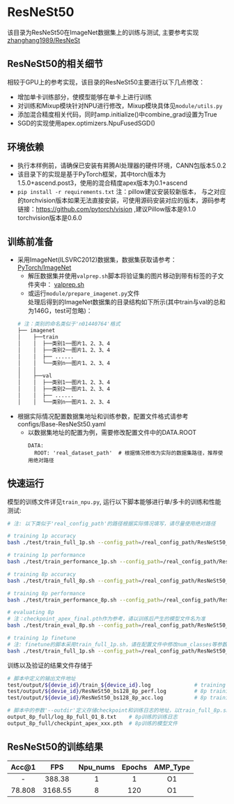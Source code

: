 # ResNeSt50

该目录为ResNeSt50在ImageNet数据集上的训练与测试, 主要参考实现[zhanghang1989/ResNeSt](https://github.com/zhanghang1989/ResNeSt)

## ResNeSt50的相关细节

相较于GPU上的参考实现，该目录的ResNeSt50主要进行以下几点修改：
- 增加单卡训练部分，使模型能够在单卡上进行训练
- 对训练和Mixup模块针对NPU进行修改，Mixup模块具体见`module/utils.py`
- 添加混合精度相关代码，同时amp.initialize()中combine_grad设置为True
- SGD的实现使用apex.optimizers.NpuFusedSGD()

## 环境依赖

- 执行本样例前，请确保已安装有昇腾AI处理器的硬件环境，CANN包版本5.0.2
- 该目录下的实现是基于PyTorch框架，其中torch版本为1.5.0+ascend.post3，使用的混合精度apex版本为0.1+ascend
- `pip install -r requirements.txt`
  注：pillow建议安装较新版本， 与之对应的torchvision版本如果无法直接安装，可使用源码安装对应的版本，源码参考链接：https://github.com/pytorch/vision ,建议Pillow版本是9.1.0 torchvision版本是0.6.0
## 训练前准备

- 采用ImageNet(ILSVRC2012)数据集，数据集获取请参考：[PyTorch/ImageNet](https://github.com/pytorch/examples/tree/master/imagenet)
    - 解压数据集并使用`valprep.sh`脚本将验证集的图片移动到带有标签的子文件夹中： [valprep.sh](https://raw.githubusercontent.com/soumith/imagenetloader.torch/master/valprep.sh)
    - 或运行`module/prepare_imagenet.py`文件  
    处理后得到的ImageNet数据集的目录结构如下所示(其中train与val的总和为146G，test可忽略)：
    ```bash
    # 注：类别的命名类似于'n01440764'格式
    ├── imagenet 
    │    ├──train
    │    │  ├──类别1──图片1、2、3、4            
    │    │  ├──类别2──图片1、2、3、4
    │    │  ├── ......
    │    │  └──类别n──图片1、2、3、4
    │    │                      
    │    ├──val  
    │    │  ├──类别1──图片1、2、3、4            
    │    │  ├──类别2──图片1、2、3、4
    │    │  ├── ......
    │    │  └──类别n──图片1、2、3、4
    ```
- 根据实际情况配置数据集地址和训练参数，配置文件格式请参考configs/Base-ResNeSt50.yaml
    - 以数据集地址的配置为例，需要修改配置文件中的DATA.ROOT
      ```
      DATA:
        ROOT: 'real_dataset_path'  # 根据情况修改为实际的数据集路径，推荐使用绝对路径
      ```

## 快速运行

模型的训练文件详见`train_npu.py`, 运行以下脚本能够进行单/多卡的训练和性能测试:

```bash
# 注: 以下类似于'real_config_path'的路径根据实际情况填写，请尽量使用绝对路径

# training 1p accuracy
bash ./test/train_full_1p.sh --config_path=/real_config_path/ResNeSt50_full_1p.yaml

# training 1p performance
bash ./test/train_performance_1p.sh --config_path=/real_config_path/ResNeSt50_performance_1p.yaml

# training 8p accuracy
bash ./test/train_full_8p.sh --config_path=/real_config_path/ResNeSt50_full_8p.yaml

# training 8p performance
bash ./test/train_performance_8p.sh --config_path=/real_config_path/ResNeSt50_performance_8p.yaml

# evaluating 8p
# 注：checkpoint_apex_final.pth作为参考，请以训练后产生的模型文件名为准
bash ./test/train_eval_8p.sh --config_path=/real_config_path/ResNeSt50_full_8p.yaml --checkpoint=/real_checkpoint_path/checkpoint_apex_final.pth

# training 1p finetune
# 注: finetune的脚本采用train_full_1p.sh，请在配置文件中修改num_classes等参数以实现迁移
bash ./test/train_full_1p.sh --config_path=/real_config_path/ResNeSt50_finetune_1p.yaml
```
训练以及验证的结果文件存储于
```bash
# 脚本中定义的输出文件地址
test/output/${devie_id}/train_${device_id}.log              # training detail log
test/output/${devie_id}/ResNeSt50_bs128_8p_perf.log         # 8p training performance result log
test/output/${devie_id}/ResNeSt50_bs128_8p_acc.log          # 8p training accuracy result log

# 脚本中的参数'--outdir'定义存储checkpoint和训练日志的地址，以train_full_8p.sh为例
output_8p_full/log_8p_full_O1_8.txt    # 8p训练的训练日志
output_8p_full/checkpint_apex_xxx.pth  # 8p训练的模型文件
```

## ResNeSt50的训练结果

| Acc@1    | FPS       | Npu_nums | Epochs   | AMP_Type |
| :------: | :------:  | :------: | :------: | :------: |
| -        | 388.38    | 1        | 1        | O1       |
| 78.808   | 3168.55   | 8        | 120      | O1       |

